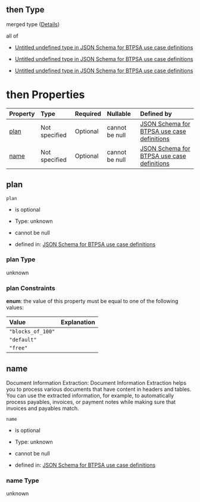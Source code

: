 ## then Type

merged type ([Details](btpsa-usecase-properties-services-items-allof-1-then-allof-105-then.md))

all of

*   [Untitled undefined type in JSON Schema for BTPSA use case definitions](btpsa-usecase-properties-services-items-allof-1-then-allof-105-then-allof-0.md "check type definition")

*   [Untitled undefined type in JSON Schema for BTPSA use case definitions](btpsa-usecase-properties-services-items-allof-1-then-allof-105-then-allof-1.md "check type definition")

*   [Untitled undefined type in JSON Schema for BTPSA use case definitions](btpsa-usecase-properties-services-items-allof-1-then-allof-105-then-allof-2.md "check type definition")

# then Properties

| Property      | Type          | Required | Nullable       | Defined by                                                                                                                                                                                                              |
| :------------ | :------------ | :------- | :------------- | :---------------------------------------------------------------------------------------------------------------------------------------------------------------------------------------------------------------------- |
| [plan](#plan) | Not specified | Optional | cannot be null | [JSON Schema for BTPSA use case definitions](btpsa-usecase-properties-services-items-allof-1-then-allof-105-then-properties-plan.md "undefined#/properties/services/items/allOf/1/then/allOf/105/then/properties/plan") |
| [name](#name) | Not specified | Optional | cannot be null | [JSON Schema for BTPSA use case definitions](btpsa-usecase-properties-services-items-allof-1-then-allof-105-then-properties-name.md "undefined#/properties/services/items/allOf/1/then/allOf/105/then/properties/name") |

## plan



`plan`

*   is optional

*   Type: unknown

*   cannot be null

*   defined in: [JSON Schema for BTPSA use case definitions](btpsa-usecase-properties-services-items-allof-1-then-allof-105-then-properties-plan.md "undefined#/properties/services/items/allOf/1/then/allOf/105/then/properties/plan")

### plan Type

unknown

### plan Constraints

**enum**: the value of this property must be equal to one of the following values:

| Value             | Explanation |
| :---------------- | :---------- |
| `"blocks_of_100"` |             |
| `"default"`       |             |
| `"free"`          |             |

## name

Document Information Extraction: Document Information Extraction helps you to process various documents that have content in headers and tables. You can use the extracted information, for example, to automatically process payables, invoices, or payment notes while making sure that invoices and payables match.

`name`

*   is optional

*   Type: unknown

*   cannot be null

*   defined in: [JSON Schema for BTPSA use case definitions](btpsa-usecase-properties-services-items-allof-1-then-allof-105-then-properties-name.md "undefined#/properties/services/items/allOf/1/then/allOf/105/then/properties/name")

### name Type

unknown
